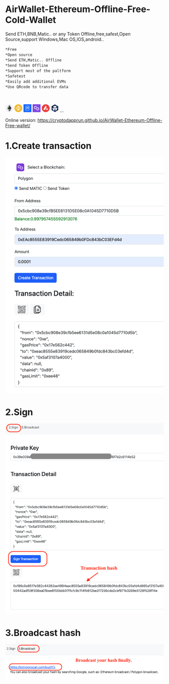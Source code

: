 # AirWallet-Ethereum-Offline-Free-Cold-Wallet
Send ETH,BNB,Matic.. or any Token Offline,free,safest,Open Source,support Windows,Mac OS,IOS,android..

``*Free``<br>
``*Open source``<br>
``*Send ETH,Matic.. Offline``<br>
``*Send Token Offline``<br>
``*Support most of the paltform``<br>
``*Safetest``<br>
``*Easily add additional EVMs``<br>
``*Use QRcode to transfer data``<br>


<br><br>
<img src="img/1.png" width="25" height="25" alt="eth"> 
<img src="img/56.png" width="25" height="25" alt="bnb">
<img src="img/250.png" width="25" height="25" alt="ftm">
<img src="img/137.png" width="25" height="25" > 
<img src="img/43114.png" width="25" height="25" >
<img src="img/25.png" width="25" height="25" >
...
<br>

Online version:
https://cryptodapprun.github.io/AirWallet-Ethereum-Offline-Free-wallet/

# 1.Create transaction
<img src="1.png"> 

# 2.Sign
<img src="2.png"> 

# 3.Broadcast hash
<img src="3.png"> 
